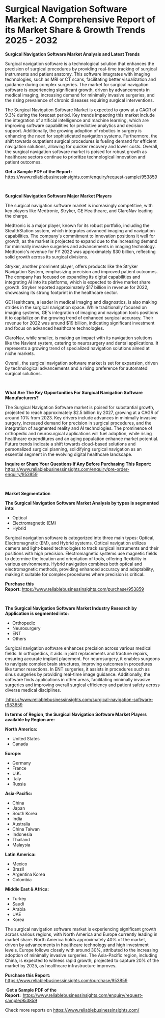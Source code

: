 <p><h1>Surgical Navigation Software Market: A Comprehensive Report of its Market Share & Growth Trends 2025 - 2032</h1></p><p><strong>Surgical Navigation Software Market Analysis and Latest Trends</strong></p>
<p><p>Surgical navigation software is a technological solution that enhances the precision of surgical procedures by providing real-time tracking of surgical instruments and patient anatomy. This software integrates with imaging technologies, such as MRI or CT scans, facilitating better visualization and guidance during complex surgeries. The market for surgical navigation software is experiencing significant growth, driven by advancements in medical imaging, increasing demand for minimally invasive surgeries, and the rising prevalence of chronic diseases requiring surgical interventions.</p><p>The Surgical Navigation Software Market is expected to grow at a CAGR of 9.3% during the forecast period. Key trends impacting this market include the integration of artificial intelligence and machine learning, which are improving software capabilities for predictive analytics and decision support. Additionally, the growing adoption of robotics in surgery is enhancing the need for sophisticated navigation systems. Furthermore, the shift towards outpatient surgical procedures is fueling demand for efficient navigation solutions, allowing for quicker recovery and lower costs. Overall, the surgical navigation software market is poised for robust growth as healthcare sectors continue to prioritize technological innovation and patient outcomes.</p></p>
<p><strong>Get a Sample PDF of the Report:&nbsp;</strong> <a href="https://www.reliablebusinessinsights.com/enquiry/request-sample/953859?utm_campaign=2306&utm_medium=2&utm_source=Github&utm_content=ia&utm_term=07032025&utm_id=surgical-navigation-software">https://www.reliablebusinessinsights.com/enquiry/request-sample/953859</a></p>
<p>&nbsp;</p>
<p><strong>Surgical Navigation Software Major Market Players</strong></p>
<p><p>The surgical navigation software market is increasingly competitive, with key players like Medtronic, Stryker, GE Healthcare, and ClaroNav leading the charge. </p><p>Medtronic is a major player, known for its robust portfolio, including the StealthStation system, which integrates advanced imaging and navigation capabilities. The company's commitment to innovation positions it well for growth, as the market is projected to expand due to the increasing demand for minimally invasive surgeries and advancements in imaging technology. Medtronic's revenue for FY 2022 was approximately $30 billion, reflecting solid growth across its surgical divisions.</p><p>Stryker, another prominent player, offers products like the Stryker Navigation System, emphasizing precision and improved patient outcomes. The company has focused on expanding its digital capabilities and integrating AI into its platforms, which is expected to drive market share growth. Stryker reported approximately $17 billion in revenue for 2022, showcasing its strong footprint in the healthcare sector.</p><p>GE Healthcare, a leader in medical imaging and diagnostics, is also making strides in the surgical navigation space. While traditionally focused on imaging systems, GE's integration of imaging and navigation tools positions it to capitalize on the growing trend of enhanced surgical accuracy. Their revenue for 2022 was around $19 billion, indicating significant investment and focus on advanced healthcare technologies.</p><p>ClaroNav, while smaller, is making an impact with its navigation solutions like the Navient system, catering to neurosurgery and dental applications. It represents a growing trend of specialized navigation solutions aimed at niche markets. </p><p>Overall, the surgical navigation software market is set for expansion, driven by technological advancements and a rising preference for automated surgical solutions.</p></p>
<p>&nbsp;</p>
<p><strong>What Are The Key Opportunities For Surgical Navigation Software Manufacturers?</strong></p>
<p><p>The Surgical Navigation Software market is poised for substantial growth, projected to reach approximately $2.5 billion by 2027, growing at a CAGR of around 10% from 2023. Key drivers include advances in minimally invasive surgery, increased demand for precision in surgical procedures, and the integration of augmented reality and AI technologies. The prominence of orthopedic and neurosurgical applications will fuel adoption, while rising healthcare expenditures and an aging population enhance market potential. Future trends indicate a shift towards cloud-based solutions and personalized surgical planning, solidifying surgical navigation as an essential segment in the evolving digital healthcare landscape.</p></p>
<p><strong>Inquire or Share Your Questions If Any Before Purchasing This Report:</strong> <a href="https://www.reliablebusinessinsights.com/enquiry/pre-order-enquiry/953859?utm_campaign=2306&utm_medium=2&utm_source=Github&utm_content=ia&utm_term=07032025&utm_id=surgical-navigation-software">https://www.reliablebusinessinsights.com/enquiry/pre-order-enquiry/953859</a></p>
<p>&nbsp;</p>
<p><strong>Market Segmentation</strong></p>
<p><strong>The Surgical Navigation Software Market Analysis by types is segmented into:</strong></p>
<p><ul><li>Optical</li><li>Electromagnetic (EM)</li><li>Hybrid</li></ul></p>
<p><p>Surgical navigation software is categorized into three main types: Optical, Electromagnetic (EM), and Hybrid systems. Optical navigation utilizes camera and light-based technologies to track surgical instruments and their positions with high precision. Electromagnetic systems use magnetic fields to determine the location and orientation of tools, offering flexibility in various environments. Hybrid navigation combines both optical and electromagnetic methods, providing enhanced accuracy and adaptability, making it suitable for complex procedures where precision is critical.</p></p>
<p><strong>Purchase this Report:&nbsp;</strong><a href="https://www.reliablebusinessinsights.com/purchase/953859?utm_campaign=2306&utm_medium=2&utm_source=Github&utm_content=ia&utm_term=07032025&utm_id=surgical-navigation-software">https://www.reliablebusinessinsights.com/purchase/953859</a></p>
<p>&nbsp;</p>
<p><strong>The Surgical Navigation Software Market Industry Research by Application is segmented into:</strong></p>
<p><ul><li>Orthopedic</li><li>Neurosurgery</li><li>ENT</li><li>Others</li></ul></p>
<p><p>Surgical navigation software enhances precision across various medical fields. In orthopedics, it aids in joint replacements and fracture repairs, ensuring accurate implant placement. For neurosurgery, it enables surgeons to navigate complex brain structures, improving outcomes in procedures like tumor resections. In ENT surgeries, it assists in procedures such as sinus surgeries by providing real-time image guidance. Additionally, the software finds applications in other areas, facilitating minimally invasive surgeries and improving overall surgical efficiency and patient safety across diverse medical disciplines.</p></p>
<p><a href="https://www.reliablebusinessinsights.com/surgical-navigation-software-r953859?utm_campaign=2306&utm_medium=2&utm_source=Github&utm_content=ia&utm_term=07032025&utm_id=surgical-navigation-software">&nbsp;https://www.reliablebusinessinsights.com/surgical-navigation-software-r953859</a></p>
<p><strong>In terms of Region, the Surgical Navigation Software Market Players available by Region are:</strong></p>
<p>
    <p> <strong> North America: </strong>
        <ul>
            <li>United States</li>
            <li>Canada</li>
        </ul>
        </p> 
    <p> <strong> Europe: </strong>
        <ul>
            <li>Germany</li>
            <li>France</li>
            <li>U.K.</li>
            <li>Italy</li>
            <li>Russia</li>
        </ul>
        </p> 
    <p> <strong> Asia-Pacific: </strong>
        <ul>
            <li>China</li>
            <li>Japan</li>
            <li>South Korea</li>
            <li>India</li>
            <li>Australia</li>
            <li>China Taiwan</li>
            <li>Indonesia</li>
            <li>Thailand</li>
            <li>Malaysia</li>
        </ul>
        </p> 
    <p> <strong> Latin America: </strong>
        <ul>
            <li>Mexico</li>
            <li>Brazil</li>
            <li>Argentina Korea</li>
            <li>Colombia</li>
        </ul>
        </p> 
    <p> <strong> Middle East & Africa: </strong>
        <ul>
            <li>Turkey</li>
            <li>Saudi</li>
            <li>Arabia</li>
            <li>UAE</li>
            <li>Korea</li>
        </ul>
    </p>
    </p>
<p><p>The surgical navigation software market is experiencing significant growth across various regions, with North America and Europe currently leading in market share. North America holds approximately 40% of the market, driven by advancements in healthcare technology and high investment levels. Europe follows closely with around 30%, attributed to the increasing adoption of minimally invasive surgeries. The Asia-Pacific region, including China, is expected to witness rapid growth, projected to capture 20% of the market by 2025, as healthcare infrastructure improves.</p></p>
<p><strong>Purchase this Report: </strong><a href="https://www.reliablebusinessinsights.com/purchase/953859?utm_campaign=2306&utm_medium=2&utm_source=Github&utm_content=ia&utm_term=07032025&utm_id=surgical-navigation-software">https://www.reliablebusinessinsights.com/purchase/953859</a></p>
<p>&nbsp;<strong>Get a Sample PDF of the Report:&nbsp;&nbsp;</strong><a href="https://www.reliablebusinessinsights.com/enquiry/request-sample/953859?utm_campaign=2306&utm_medium=2&utm_source=Github&utm_content=ia&utm_term=07032025&utm_id=surgical-navigation-software">https://www.reliablebusinessinsights.com/enquiry/request-sample/953859</a></p>
<p><strong></strong></p>
<p>Check more reports on <a href="https://www.reliablebusinessinsights.com/?utm_campaign=2306&utm_medium=2&utm_source=Github&utm_content=ia&utm_term=07032025&utm_id=surgical-navigation-software">https://www.reliablebusinessinsights.com/</a></p>